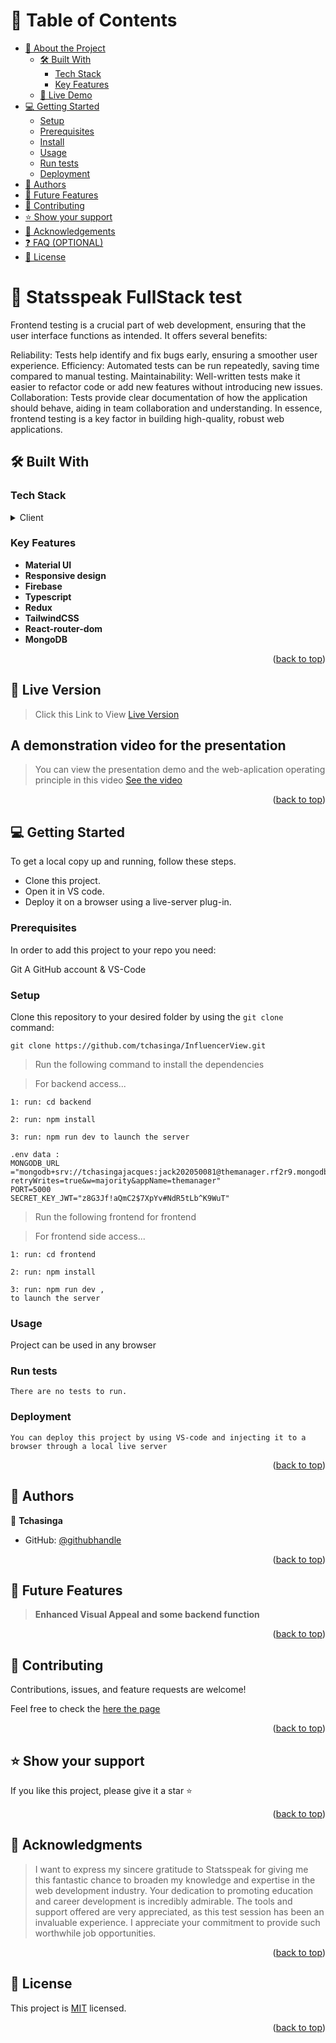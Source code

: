 <a name="readme-top"></a>

# 📗 Table of Contents

- [📖 About the Project](#about-project)
  - [🛠 Built With](#built-with)
    - [Tech Stack](#tech-stack)
    - [Key Features](#key-features)
  - [🚀 Live Demo](#live-demo)
- [💻 Getting Started](#getting-started)
  - [Setup](#setup)
  - [Prerequisites](#prerequisites)
  - [Install](#install)
  - [Usage](#usage)
  - [Run tests](#run-tests)
  - [Deployment](#deployment)
- [👥 Authors](#authors)
- [🔭 Future Features](#future-features)
- [🤝 Contributing](#contributing)
- [⭐️ Show your support](#support)
- [🙏 Acknowledgements](#acknowledgements)
- [❓ FAQ (OPTIONAL)](#faq)
- [📝 License](#license)


# 📖 Statsspeak FullStack test <a name="about-project"></a>

Frontend testing is a crucial part of web development, ensuring that the user interface functions as intended. It offers several benefits:

Reliability: Tests help identify and fix bugs early, ensuring a smoother user experience.
Efficiency: Automated tests can be run repeatedly, saving time compared to manual testing.
Maintainability: Well-written tests make it easier to refactor code or add new features without introducing new issues.
Collaboration: Tests provide clear documentation of how the application should behave, aiding in team collaboration and understanding.
In essence, frontend testing is a key factor in building high-quality, robust web applications.

## 🛠 Built With <a name="built-with"></a>

### Tech Stack <a name="tech-stack"></a>

<details>
  <summary>Client</summary>
  <ul>
    <li><a href="https://developer.mozilla.org/en-US/docs/Web/HTML">React.js (Typescript)</a></li>
    <li><a href="https://developer.mozilla.org/en-US/docs/Web/CSS">TailwindCSS</a></li>
    <li><a href="https://developer.mozilla.org/en-US/docs/Web/javascript">JavaScript</a></li>
  </ul>
</details>

### Key Features <a name="key-features"></a>

- **Material UI**
- **Responsive design**
- **Firebase**
- **Typescript**
- **Redux**
- **TailwindCSS**
- **React-router-dom**
- **MongoDB**


<p align="right">(<a href="#readme-top">back to top</a>)</p>

## 🚀 Live Version <a name="live-demo"></a>

>Click this Link to View [Live Version](https://mymanagersite.onrender.com)


## A demonstration video for the presentation
 
 >You can view the presentation demo and the web-aplication operating principle in this video [See the video](https://www.loom.com/share/0448249c161f49b0a2da51e5bd7daac8?sid=9e8eb1e5-0c32-4bbf-9a90-a25227ce26a8)

<p align="right">(<a href="#readme-top">back to top</a>)</p>

## 💻 Getting Started <a name="getting-started"></a>

To get a local copy up and running, follow these steps.

- Clone this project.
- Open it in VS code.
- Deploy it on a browser using a live-server plug-in.

### Prerequisites

In order to add this project to your repo you need:

Git
A GitHub account &
VS-Code


### Setup

Clone this repository to your desired folder by using the `git clone` command:

```
git clone https://github.com/tchasinga/InfluencerView.git
```

> Run the following command to install the dependencies

> For backend access... 

```
1: run: cd backend
```

```
2: run: npm install
```

```
3: run: npm run dev to launch the server
```

```
.env data : 
MONGODB_URL ="mongodb+srv://tchasingajacques:jack202050081@themanager.rf2r9.mongodb.net/themanager?retryWrites=true&w=majority&appName=themanager"
PORT=5000
SECRET_KEY_JWT="z8G3Jf!aQmC2$7XpYv#NdR5tLb^K9WuT"
```


> Run the following frontend for frontend


> For frontend side access... 

```
1: run: cd frontend
```

```
2: run: npm install
```

```
3: run: npm run dev ,
to launch the server
```



### Usage

Project can be used in any browser

### Run tests
```
There are no tests to run.
```
### Deployment
```
You can deploy this project by using VS-code and injecting it to a browser through a local live server
```

<p align="right">(<a href="#readme-top">back to top</a>)</p>

## 👥 Authors <a name="authors"></a>

👤 **Tchasinga**

- GitHub: [@githubhandle](https://github.com/tchasinga)


<p align="right">(<a href="#readme-top">back to top</a>)</p>

## 🔭 Future Features <a name="future-features"></a>

> **Enhanced Visual Appeal and some backend function**


<p align="right">(<a href="#readme-top">back to top</a>)</p>

## 🤝 Contributing <a name="contributing"></a>

Contributions, issues, and feature requests are welcome!

Feel free to check the [here the page](https://github.com/tchasinga/mymanager/issues/2)

<p align="right">(<a href="#readme-top">back to top</a>)</p>

## ⭐️ Show your support <a name="support"></a>

If you like this project, please give it a star ⭐️

<p align="right">(<a href="#readme-top">back to top</a>)</p>

## 🙏 Acknowledgments <a name="acknowledgements"></a>

> I want to express my sincere gratitude to Statsspeak for giving me this fantastic chance to broaden my knowledge and expertise in the web development industry. Your dedication to promoting education and career development is incredibly admirable. The tools and support offered are very appreciated, as this test session has been an invaluable experience. I appreciate your commitment to provide such worthwhile job opportunities. 

<p align="right">(<a href="#readme-top">back to top</a>)</p>

## 📝 License <a name="license"></a>

This project is [MIT](./LICENSE) licensed.

<p align="right">(<a href="#readme-top">back to top</a>)</p>
